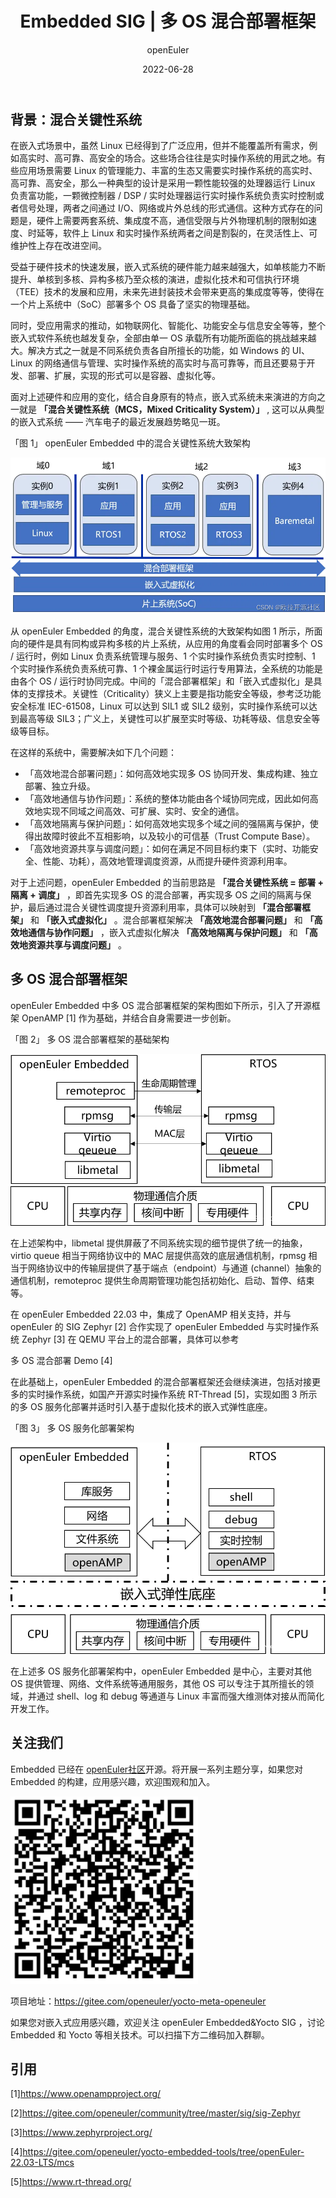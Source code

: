 ﻿---
title: Embedded SIG | 多 OS 混合部署框架
date: 2022-06-28
tags:
    - Embedded
    - 嵌入式
archives: 2022-06
author: openEuler
summary: 在嵌入式场景中，虽然 Linux 已经得到了广泛应用，但并不能覆盖所有需求，例如高实时、高可靠、高安全的场合。这些场合往往是实时操作系统的用武之地。结合自身原有的特点，嵌入式系统未来演进的方向之一就是……
---

## 背景：混合关键性系统

在嵌入式场景中，虽然 Linux 已经得到了广泛应用，但并不能覆盖所有需求，例如高实时、高可靠、高安全的场合。这些场合往往是实时操作系统的用武之地。有些应用场景需要 Linux 的管理能力、丰富的生态又需要实时操作系统的高实时、高可靠、高安全，那么一种典型的设计是采用一颗性能较强的处理器运行 Linux 负责富功能，一颗微控制器 / DSP / 实时处理器运行实时操作系统负责实时控制或者信号处理，两者之间通过 I/O、网络或片外总线的形式通信。这种方式存在的问题是，硬件上需要两套系统、集成度不高，通信受限与片外物理机制的限制如速度、时延等，软件上 Linux 和实时操作系统两者之间是割裂的，在灵活性上、可维护性上存在改进空间。

受益于硬件技术的快速发展，嵌入式系统的硬件能力越来越强大，如单核能力不断提升、单核到多核、异构多核乃至众核的演进，虚拟化技术和可信执行环境（TEE）技术的发展和应用，未来先进封装技术会带来更高的集成度等等，使得在一个片上系统中（SoC）部署多个 OS 具备了坚实的物理基础。

同时，受应用需求的推动，如物联网化、智能化、功能安全与信息安全等等，整个嵌入式软件系统也越发复杂，全部由单一 OS 承载所有功能所面临的挑战越来越大。解决方式之一就是不同系统负责各自所擅长的功能，如 Windows 的 UI、Linux 的网络通信与管理、实时操作系统的高实时与高可靠等，而且还要易于开发、部署、扩展，实现的形式可以是容器、虚拟化等。

面对上述硬件和应用的变化，结合自身原有的特点，嵌入式系统未来演进的方向之一就是 **「混合关键性系统（MCS，Mixed Criticality System）」** , 这可以从典型的嵌入式系统 —— 汽车电子的最近发展趋势略见一斑。

「图 1」 
openEuler Embedded 中的混合关键性系统大致架构

<img src="./e01.png">


从 openEuler Embedded 的角度，混合关键性系统的大致架构如图 1 所示，所面向的硬件是具有同构或异构多核的片上系统，从应用的角度看会同时部署多个 OS / 运行时，例如 Linux 负责系统管理与服务、1 个实时操作系统负责实时控制、1 个实时操作系统负责系统可靠、1 个裸金属运行时运行专用算法，全系统的功能是由各个 OS / 运行时协同完成。中间的「混合部署框架」和「嵌入式虚拟化」是具体的支撑技术。关键性（Criticality）狭义上主要是指功能安全等级，参考泛功能安全标准 IEC-61508，Linux 可以达到 SIL1 或 SIL2 级别，实时操作系统可以达到最高等级 SIL3；广义上，关键性可以扩展至实时等级、功耗等级、信息安全等级等目标。

在这样的系统中，需要解决如下几个问题：

 - 「高效地混合部署问题」：如何高效地实现多 OS 协同开发、集成构建、独立部署、独立升级。
 - 「高效地通信与协作问题」：系统的整体功能由各个域协同完成，因此如何高效地实现不同域之间高效、可扩展、实时、安全的通信。
 - 「高效地隔离与保护问题」：如何高效地实现多个域之间的强隔离与保护，使得出故障时彼此不互相影响，以及较小的可信基（Trust Compute
   Base）。
- 「高效地资源共享与调度问题」：如何在满足不同目标约束下（实时、功能安全、性能、功耗），高效地管理调度资源，从而提升硬件资源利用率。

对于上述问题，openEuler Embedded 的当前思路是 **「混合关键性系统 = 部署 + 隔离 + 调度」** ，即首先实现多 OS 的混合部署，再实现多 OS 之间的隔离与保护，最后通过混合关键性调度提升资源利用率，具体可以映射到 **「混合部署框架」** 和 **「嵌入式虚拟化」** 。混合部署框架解决 **「高效地混合部署问题」** 和 **「高效地通信与协作问题」** ，嵌入式虚拟化解决 **「高效地隔离与保护问题」** 和 **「高效地资源共享与调度问题」** 。

## 多 OS 混合部署框架

openEuler Embedded 中多 OS 混合部署框架的架构图如下所示，引入了开源框架 OpenAMP [1] 作为基础，并结合自身需要进一步创新。

「图 2」 
多 OS 混合部署框架的基础架构

<img src="./e02.png">


在上述架构中，libmetal 提供屏蔽了不同系统实现的细节提供了统一的抽象，virtio queue 相当于网络协议中的 MAC 层提供高效的底层通信机制，rpmsg 相当于网络协议中的传输层提供了基于端点（endpoint）与通道 (channel）抽象的通信机制，remoteproc 提供生命周期管理功能包括初始化、启动、暂停、结束等。

在 openEuler Embedded 22.03 中，集成了 OpenAMP 相关支持，并与 openEuler 的 SIG Zephyr [2] 合作实现了 openEuler Embedded 与实时操作系统 Zephyr [3] 在 QEMU 平台上的混合部署，具体可以参考

多 OS 混合部署 Demo [4]

在此基础上，openEuler Embedded 的混合部署框架还会继续演进，包括对接更多的实时操作系统，如国产开源实时操作系统 RT-Thread [5]，实现如图 3 所示的多 OS 服务化部署并适时引入基于虚拟化技术的嵌入式弹性底座。

「图 3」 多 OS 服务化部署架构


<img src="./e03.png">

在上述多 OS 服务化部署架构中，openEuler Embedded 是中心，主要对其他 OS 提供管理、网络、文件系统等通用服务，其他 OS 可以专注于其所擅长的领域，并通过 shell、log 和 debug 等通道与 Linux 丰富而强大维测体对接从而简化开发工作。

## 关注我们

Embedded 已经在  [openEuler社区](https://openeuler.org)开源。将开展一系列主题分享，如果您对 Embedded 的构建，应用感兴趣，欢迎围观和加入。

<img src="./e04.png" width="300">

项目地址：<https://gitee.com/openeuler/yocto-meta-openeuler>

如果您对嵌入式应用感兴趣，欢迎关注 openEuler Embedded&Yocto SIG ，讨论 Embedded 和 Yocto 等相关技术。可以扫描下方二维码加入群聊。

## 引用

[1]<https://www.openampproject.org/>

[2]<https://gitee.com/openeuler/community/tree/master/sig/sig-Zephyr>

[3]<https://www.zephyrproject.org/>

[4]<https://gitee.com/openeuler/yocto-embedded-tools/tree/openEuler-22.03-LTS/mcs>

[5]<https://www.rt-thread.org/>
